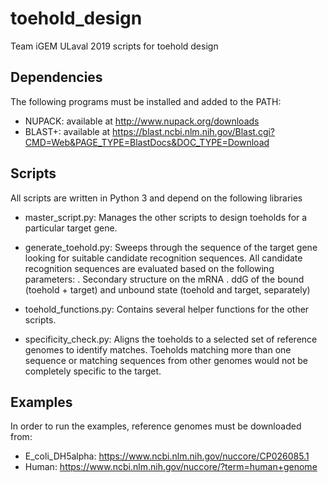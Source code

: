 # toehold_design
Team iGEM ULaval 2019 scripts for toehold design

## Dependencies

The following programs must be installed and added to the PATH:
- NUPACK: available at http://www.nupack.org/downloads
- BLAST+: available at https://blast.ncbi.nlm.nih.gov/Blast.cgi?CMD=Web&PAGE_TYPE=BlastDocs&DOC_TYPE=Download

## Scripts

All scripts are written in Python 3 and depend on the following libraries

- master_script.py: Manages the other scripts to design toeholds for a particular target gene.

- generate_toehold.py: Sweeps through the sequence of the target gene looking for suitable candidate recognition sequences. All candidate recognition sequences are evaluated based on the following parameters:
	. Secondary structure on the mRNA
	. ddG of the bound (toehold + target) and unbound state (toehold and target, separately)

- toehold_functions.py: Contains several helper functions for the other scripts.

- specificity_check.py: Aligns the toeholds to a selected set of reference genomes to identify matches. Toeholds matching more than one sequence or matching sequences from other genomes would not be completely specific to the target.

## Examples

In order to run the examples, reference genomes must be downloaded from: 
- E_coli_DH5alpha: https://www.ncbi.nlm.nih.gov/nuccore/CP026085.1
- Human: https://www.ncbi.nlm.nih.gov/nuccore/?term=human+genome
